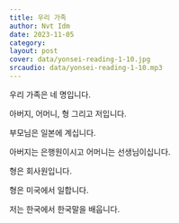 ```yaml
---
title: 우리 가족
author: Nvt Idm
date: 2023-11-05
category: 
layout: post
cover: data/yonsei-reading-1-10.jpg
srcaudio: data/yonsei-reading-1-10.mp3
---
```


우리 가족은 네 명입니다.

아버지, 어머니, 형 그리고 저입니다.

부모님은 일본에 계십니다.

아버지는 은행원이시고 어머니는 선생님이십니다.

형은 회사원입니다.

형은 미국에서 일합니다.

저는 한국에서 한국말을 배웁니다.